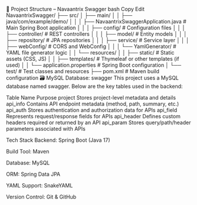 
📁 Project Structure – Navaantrix Swagger
bash
Copy
Edit
NavaantrixSwagger/
├── src/
│   ├── main/
│   │   ├── java/com/example/demo/
│   │   │   ├── NavaantrixSwaggerApplication.java    # Main Spring Boot application
│   │   │   ├── config/                              # Configuration files
│   │   │   ├── controller/                          # REST controllers
│   │   │   ├── model/                               # Entity models
│   │   │   ├── repository/                          # JPA repositories
│   │   │   ├── service/                             # Service layer
│   │   │   ├── webConfig/                           # CORS and WebConfig
│   │   │   └── YamlGenerator/                       # YAML file generator logic
│   │   └── resources/
│   │       ├── static/                              # Static assets (CSS, JS)
│   │       ├── templates/                           # Thymeleaf or other templates (if used)
│   │       └── application.properties               # Spring Boot configuration
│   └── test/                                        # Test classes and resources
├── pom.xml                                          # Maven build configuration
🗃️ MySQL Database: swagger
This project uses a MySQL database named swagger. Below are the key tables used in the backend:

Table Name	Purpose
project	Stores project-level metadata and details
api_info	Contains API endpoint metadata (method, path, summary, etc.)
api_auth	Stores authentication and authorization data for APIs
api_field	Represents request/response fields for APIs
api_header	Defines custom headers required or returned by an API
api_param	Stores query/path/header parameters associated with APIs

Tech Stack
Backend: Spring Boot (Java 17)

Build Tool: Maven

Database: MySQL

ORM: Spring Data JPA

YAML Support: SnakeYAML

Version Control: Git & GitHub

